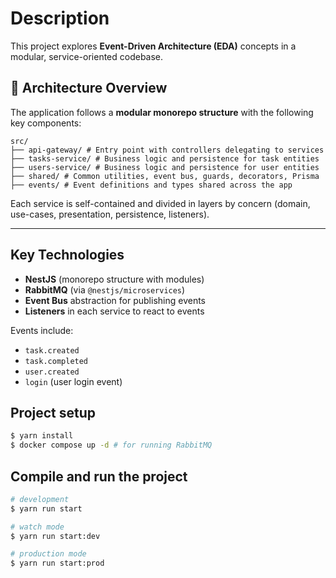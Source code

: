 # Description

This project explores **Event-Driven Architecture (EDA)** concepts in a modular, service-oriented codebase.

## 🧱 Architecture Overview

The application follows a **modular monorepo structure** with the following key components:

```
src/
├── api-gateway/ # Entry point with controllers delegating to services
├── tasks-service/ # Business logic and persistence for task entities
├── users-service/ # Business logic and persistence for user entities
├── shared/ # Common utilities, event bus, guards, decorators, Prisma
├── events/ # Event definitions and types shared across the app
```

Each service is self-contained and divided in layers by concern (domain, use-cases, presentation, persistence, listeners).

---

## Key Technologies

- **NestJS** (monorepo structure with modules)
- **RabbitMQ** (via `@nestjs/microservices`)
- **Event Bus** abstraction for publishing events
- **Listeners** in each service to react to events

Events include:

- `task.created`
- `task.completed`
- `user.created`
- `login` (user login event)


## Project setup

```bash
$ yarn install
$ docker compose up -d # for running RabbitMQ
```

## Compile and run the project

```bash
# development
$ yarn run start

# watch mode
$ yarn run start:dev

# production mode
$ yarn run start:prod
```